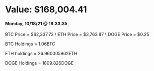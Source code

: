 # Value: $168,004.41

#### Monday, 10/18/21 @ 19:33:35 

BTC Price = $62,337.73
\ ETH Price = $3,763.87
\ DOGE Price = $0.25


BTC Holdings = 1.06BTC

 ETH holdings = 26.960005962ETH

 DOGE Holdings = 1809.826DOGE

